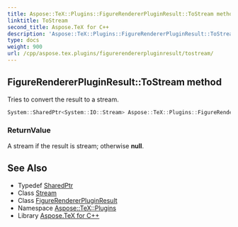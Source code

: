 ```yaml
---
title: Aspose::TeX::Plugins::FigureRendererPluginResult::ToStream method
linktitle: ToStream
second_title: Aspose.TeX for C++
description: 'Aspose::TeX::Plugins::FigureRendererPluginResult::ToStream method. Tries to convert the result to a stream in C++.'
type: docs
weight: 900
url: /cpp/aspose.tex.plugins/figurerendererpluginresult/tostream/
---
```

## FigureRendererPluginResult::ToStream method


Tries to convert the result to a stream.

```cpp
System::SharedPtr<System::IO::Stream> Aspose::TeX::Plugins::FigureRendererPluginResult::ToStream() override
```


### ReturnValue

A stream if the result is stream; otherwise **null**.

## See Also

* Typedef [SharedPtr](../../../system/sharedptr/)
* Class [Stream](../../../system.io/stream/)
* Class [FigureRendererPluginResult](../)
* Namespace [Aspose::TeX::Plugins](../../)
* Library [Aspose.TeX for C++](../../../)
